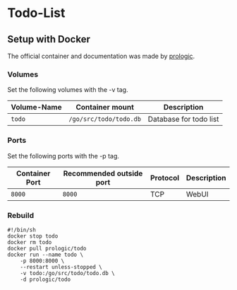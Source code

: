 # Todo-List

## Setup with Docker

The official container and documentation was made by [prologic](https://hub.docker.com/r/prologic/todo).

### Volumes

Set the following volumes with the -v tag.

| Volume-Name | Container mount        | Description            |
| ----------- | ---------------------- | ---------------------- |
| `todo`      | `/go/src/todo/todo.db` | Database for todo list |

### Ports

Set the following ports with the -p tag.

| Container Port | Recommended outside port | Protocol | Description |
| -------------- | ------------------------ | -------- | ----------- |
| `8000`         | `8000`                   | TCP      | WebUI       |

### Rebuild

```shell
#!/bin/sh
docker stop todo
docker rm todo
docker pull prologic/todo
docker run --name todo \
    -p 8000:8000 \
    --restart unless-stopped \
    -v todo:/go/src/todo/todo.db \
    -d prologic/todo
```
